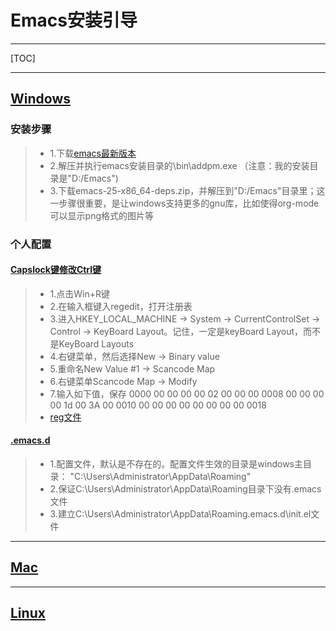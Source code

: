 # Emacs安装引导

---

[TOC]

---

## [Windows](https://zh.wikipedia.org/wiki/Microsoft_Windows)

### **安装步骤**
> * 1.下载[emacs最新版本](http://ftp.gnu.org/gnu/emacs/windows/ )
> * 2.解压并执行emacs安装目录的\bin\addpm.exe
（注意：我的安装目录是"D:/Emacs")
> * 3.下载emacs-25-x86_64-deps.zip，并解压到"D:/Emacs"目录里；这一步骤很重要，是让windows支持更多的gnu库，比如使得org-mode可以显示png格式的图片等

### **个人配置**

#### [Capslock键修改Ctrl键](https://zhuanlan.zhihu.com/p/29581818)
> * 1.点击Win+R键
> * 2.在输入框键入regedit，打开注册表
> * 3.进入HKEY_LOCAL_MACHINE -> System -> CurrentControlSet -> Control -> KeyBoard Layout。记住，一定是keyBoard Layout，而不是KeyBoard Layouts
> * 4.右键菜单，然后选择New -> Binary value
> * 5.重命名New Value #1 -> Scancode Map
> * 6.右键菜单Scancode Map -> Modify
> * 7.输入如下值，保存
0000 00 00 00 00 02 00 00 00
0008 00 00 00 00 1d 00 3A 00
0010 00 00 00 00 00 00 00 00
0018
> * [reg文件](https://github.com/ougato/Emacs/tree/master/Windows)

#### [.emacs.d](https://github.com/ougato/Emacs/tree/master/.emacs.d)
> * 1.配置文件，默认是不存在的。配置文件生效的目录是windows主目录：
"C:\Users\Administrator\AppData\Roaming\"
> * 2.保证C:\Users\Administrator\AppData\Roaming目录下没有.emacs文件
> * 3.建立C:\Users\Administrator\AppData\Roaming\.emacs.d\init.el文件

--- 

## [Mac](https://zh.wikipedia.org/wiki/%E9%BA%A6%E9%87%91%E5%A1%94%E6%93%8D%E4%BD%9C%E7%B3%BB%E7%BB%9F)

--- 

## [Linux](https://zh.wikipedia.org/wiki/Linux)
